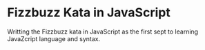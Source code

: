 Fizzbuzz Kata in JavaScript
===========================

Writting the Fizzbuzz kata in JavaScript as the first sept to learning JavaZcript language and syntax.